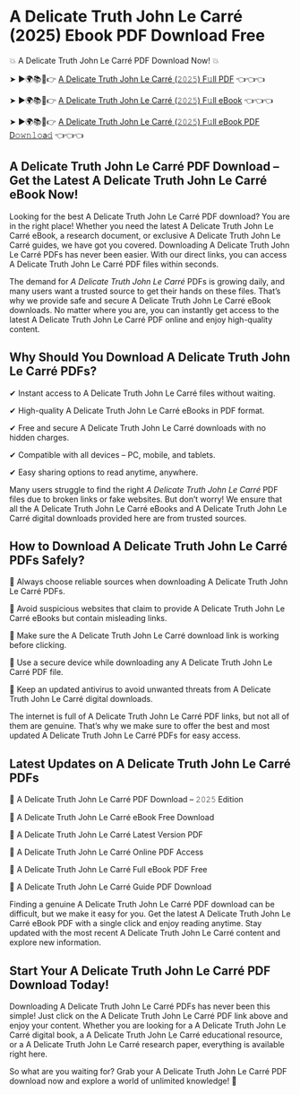 # A Delicate Truth John Le Carré (2025) Ebook PDF Download Free

💥 A Delicate Truth John Le Carré PDF Download Now! 💥

➤ ►🌍📚📱👉 [A Delicate Truth John Le Carré (𝟸𝟶𝟸𝟻) F𝚞ll PDF](https://getpdf.xyz/a-delicate-truth-john-le-carré) 👈👈👈


➤ ►🌍📚📱👉 [A Delicate Truth John Le Carré (𝟸𝟶𝟸𝟻) F𝚞ll eBook](https://getpdf.xyz/a-delicate-truth-john-le-carré) 👈👈👈


➤ ►🌍📚📱👉 [A Delicate Truth John Le Carré (𝟸𝟶𝟸𝟻) F𝚞ll eBook PDF D𝚘𝚠𝚗𝚕𝚘a𝚍](https://getpdf.xyz/a-delicate-truth-john-le-carré) 👈👈👈


## A Delicate Truth John Le Carré PDF Download – Get the Latest A Delicate Truth John Le Carré eBook Now!

Looking for the best A Delicate Truth John Le Carré PDF download? You are in the right place! Whether you need the latest A Delicate Truth John Le Carré eBook, a research document, or exclusive A Delicate Truth John Le Carré guides, we have got you covered. Downloading A Delicate Truth John Le Carré PDFs has never been easier. With our direct links, you can access A Delicate Truth John Le Carré PDF files within seconds.

The demand for *A Delicate Truth John Le Carré* PDFs is growing daily, and many users want a trusted source to get their hands on these files. That’s why we provide safe and secure A Delicate Truth John Le Carré eBook downloads. No matter where you are, you can instantly get access to the latest A Delicate Truth John Le Carré PDF online and enjoy high-quality content.

## Why Should You Download A Delicate Truth John Le Carré PDFs?

✔ Instant access to A Delicate Truth John Le Carré files without waiting.

✔ High-quality A Delicate Truth John Le Carré eBooks in PDF format.

✔ Free and secure A Delicate Truth John Le Carré downloads with no hidden charges.

✔ Compatible with all devices – PC, mobile, and tablets.

✔ Easy sharing options to read anytime, anywhere.

Many users struggle to find the right *A Delicate Truth John Le Carré* PDF files due to broken links or fake websites. But don’t worry! We ensure that all the A Delicate Truth John Le Carré eBooks and A Delicate Truth John Le Carré digital downloads provided here are from trusted sources.

## How to Download A Delicate Truth John Le Carré PDFs Safely?

📌 Always choose reliable sources when downloading A Delicate Truth John Le Carré PDFs.

📌 Avoid suspicious websites that claim to provide A Delicate Truth John Le Carré eBooks but contain misleading links.

📌 Make sure the A Delicate Truth John Le Carré download link is working before clicking.

📌 Use a secure device while downloading any A Delicate Truth John Le Carré PDF file.

📌 Keep an updated antivirus to avoid unwanted threats from A Delicate Truth John Le Carré digital downloads.

The internet is full of A Delicate Truth John Le Carré PDF links, but not all of them are genuine. That’s why we make sure to offer the best and most updated A Delicate Truth John Le Carré PDFs for easy access.

## Latest Updates on A Delicate Truth John Le Carré PDFs

🔹 A Delicate Truth John Le Carré PDF Download – 𝟸𝟶𝟸𝟻 Edition

🔹 A Delicate Truth John Le Carré eBook Free Download

🔹 A Delicate Truth John Le Carré Latest Version PDF

🔹 A Delicate Truth John Le Carré Online PDF Access

🔹 A Delicate Truth John Le Carré Full eBook PDF Free

🔹 A Delicate Truth John Le Carré Guide PDF Download

Finding a genuine A Delicate Truth John Le Carré PDF download can be difficult, but we make it easy for you. Get the latest A Delicate Truth John Le Carré eBook PDF with a single click and enjoy reading anytime. Stay updated with the most recent A Delicate Truth John Le Carré content and explore new information.

## Start Your A Delicate Truth John Le Carré PDF Download Today!

Downloading A Delicate Truth John Le Carré PDFs has never been this simple! Just click on the A Delicate Truth John Le Carré PDF link above and enjoy your content. Whether you are looking for a A Delicate Truth John Le Carré digital book, a A Delicate Truth John Le Carré educational resource, or a A Delicate Truth John Le Carré research paper, everything is available right here.

So what are you waiting for? Grab your A Delicate Truth John Le Carré PDF download now and explore a world of unlimited knowledge! 🚀
